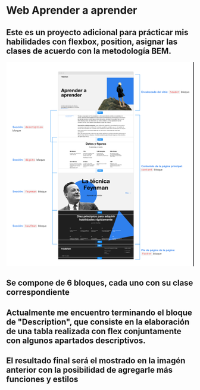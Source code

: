 # Web Aprender a aprender

## Este es un proyecto adicional para prácticar mis habilidades con flexbox, position, asignar las clases de acuerdo con la metodología BEM.

![alt text](image.png)

## Se compone de 6 bloques, cada uno con su clase correspondiente

## Actualmente me encuentro terminando el bloque de "Description", que consiste en la elaboración de una tabla realizada con flex conjuntamente con algunos apartados descriptivos.

## El resultado final será el mostrado en la imagén anterior con la posibilidad de agregarle más funciones y estilos
